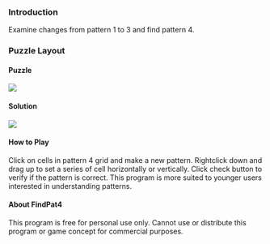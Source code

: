 ### Introduction

Examine changes from pattern 1 to 3 and find pattern 4.

### Puzzle Layout

#### Puzzle

![](../img/findpat4_puzzle.gif)

#### Solution

![](../img/findpat4_solution.gif)

#### How to Play

Click on cells in pattern 4 grid and make a new pattern. Rightclick down and
drag up to set a series of cell horizontally or vertically. Click check button
to verify if the pattern is correct. This program is more suited to younger
users interested in understanding patterns.

#### About FindPat4

This program is free for personal use only. Cannot use or distribute this
program or game concept for commercial purposes.